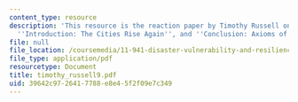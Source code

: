 ```yaml
---
content_type: resource
description: 'This resource is the reaction paper by Timothy Russell on the topics
  ''Introduction: The Cities Rise Again'', and ''Conclusion: Axioms of Resilience''.'
file: null
file_location: /coursemedia/11-941-disaster-vulnerability-and-resilience-spring-2005/39642c9726417788e8e45f2f09e7c349_timothy_russell9.pdf
file_type: application/pdf
resourcetype: Document
title: timothy_russell9.pdf
uid: 39642c97-2641-7788-e8e4-5f2f09e7c349
---
```

